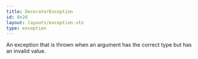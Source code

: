 ```yaml
---
title: DecoratorException
id: 0x26
layout: layouts/exception.vto
type: exception
---
```

An exception that is thrown when an argument has the correct type but has an invalid value.
